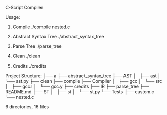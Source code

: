 C-Script Compiler

Usage: 
1. Compile
	./compile nested.c

2. Abstract Syntax Tree
	./abstract_syntax_tree

3. Parse Tree
	./parse_tree

4. Clean
	./clean

5. Credits
	./credits

Project Structure:
├── a
├── abstract_syntax_tree
├── AST
│   ├── ast
│   └── ast.py
├── clean
├── compile
├── Compiler
│   ├── gcc
│   └── src
│       ├── gcc.l
│       └── gcc.y
├── credits
├── IR
├── parse_tree
├── README.md
├── ST
│   ├── st
│   └── st.py
└── Tests
    ├── custom.c
    └── nested.c

6 directories, 16 files
